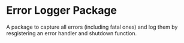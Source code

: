 # Error Logger Package
A package to capture all errors (including fatal ones) and log them by resgistering an error handler and shutdown function.
